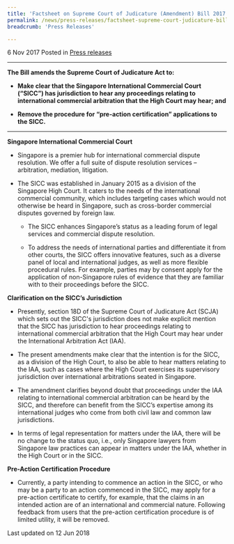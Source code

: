 ```yaml
---
title: 'Factsheet on Supreme Court of Judicature (Amendment) Bill 2017'
permalink: /news/press-releases/factsheet-supreme-court-judicature-bill-2017/
breadcrumb: 'Press Releases'

---
```



6 Nov 2017 Posted in [Press releases](/news/press-releases)


---

**The Bill amends the Supreme Court of Judicature Act to:**

* **Make clear that the Singapore International Commercial Court (“SICC”) has jurisdiction to hear any proceedings  relating to international commercial arbitration that the High Court may hear; and**

* **Remove the procedure for “pre-action certification” applications to the SICC.**  

---

**Singapore International Commercial Court**

* Singapore is a premier hub for international commercial dispute resolution. We offer a full suite of dispute resolution services – arbitration, mediation, litigation.

* The SICC was established in January 2015 as a division of the Singapore High Court. It caters to the needs of the international commercial community, which includes targeting cases which would not otherwise be heard in Singapore, such as cross-border commercial disputes governed by foreign law.

    * The SICC enhances Singapore’s status as a leading forum of legal services and commercial dispute resolution.
    
    * To address the needs of international parties and differentiate it from other courts, the SICC offers innovative features, such as a diverse panel of local and international judges, as well as more flexible procedural rules. For example, parties may by consent apply for the application of non-Singapore rules of evidence that they are familiar with to their proceedings before the SICC.
    
**Clarification on the SICC’s Jurisdiction**

* Presently, section 18D of the Supreme Court of Judicature Act (SCJA) which sets out the SICC's jurisdiction does not make explicit mention that the SICC has jurisdiction to hear proceedings relating to international commercial arbitration that the High Court may hear under the International Arbitration Act (IAA).

* The present amendments make clear that the intention is for the SICC, as a division of the High Court, to also be able to hear matters relating to the IAA, such as cases where the High Court exercises its supervisory jurisdiction over international arbitrations seated in Singapore.

* The amendment clarifies beyond doubt that proceedings under the IAA relating to international commercial arbitration can be heard by the SICC, and therefore can benefit from the SICC’s expertise among its international judges who come from both civil law and common law jurisdictions.

* In terms of  legal representation for matters under the IAA, there will be no change to the status quo, i.e., only Singapore lawyers from Singapore law practices can appear in matters under the IAA, whether in the High Court or in the SICC.

**Pre-Action Certification Procedure**

* Currently, a party intending to commence an action in the SICC, or who may be a party to an action commenced in the SICC, may apply for a pre-action certificate to certify, for example, that the claims in an intended action are of an international and commercial nature. Following feedback from users that the pre-action certification procedure is of limited utility, it will be removed. 


<p class="right-side-updated">Last updated on 12 Jun 2018</p>
    
